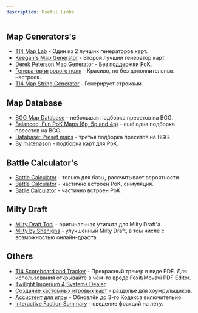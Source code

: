 ```yaml
---
description: Useful Links
---
```


## Map Generators's

* [TI4 Map Lab](https://joepinion.github.io/ti4-map-lab/) - Один из 2 лучших генераторов карт.
* [Keegan's Map Generator](https://keeganw.github.io/ti4/) - Второй лучший генератор карт.
* [Derek Peterson Map Generator](https://ti4-map-generator.derekpeterson.ca/) - Без поддержки PoK.
* [Генератор игрового поля](https://conclave.mistake-not.net/) - Красиво, но без дополнительных настроек.
* [TI4 Map String Generator](https://migpalser.github.io/TI4MapStringGenerator/) - Генерирует строками.

## Map Database

* [BGG Map Database](https://boardgamegeek.com/thread/2609062/bgg-map-database) - небольшая подборка пресетов на BGG.
* [Balanced, Fun PoK Maps (6p, 5p and 4p)](https://boardgamegeek.com/thread/2780413/balanced-fun-pok-maps-6p-5p-and-4p) - ещё одна подборка пресетов на BGG.
* [Database: Preset maps](https://boardgamegeek.com/thread/2688681/article/38044265) - третья подборка пресетов на BGG.
* [By matenason](https://imgur.com/user/matenason/posts) - подборка карт для PoK.

## Battle Calculator's

* [Battle Calculator](http://alphamou.se/ti4calc/) - только для базы, рассчитывает вероятности.
* [Battle Calculator](https://ti4odds.herokuapp.com/) - частично встроен PoK, симуляция.
* [Batlle Calculator](https://ti4battle.com/) - частично встроен PoK.

## Milty Draft

* [Milty Draft Tool](https://miltydraft.com/) - оригинальная утилита для Milty Draft'а.
* [Milty by Shenigns](https://milty.shenanigans.be/) - улучшенный Milty Draft, в том числе с возможностью онлайн-драфта.

## Others

* [TI4 Scoreboard and Tracker](https://drive.google.com/file/d/1pVOLPtlq-5R1CHV3wNzYMkBRJf3VaBZO/view?usp=sharing) - Прекрасный трекер в виде PDF. Для использования открывайте в чём-то вроде Foxit/Movavi PDF Editor.
* [Twilight Imperium 4 Systems Dealer](http://dah.me.uk/ti4/)
* [Создание кастомных игровых карт](http://ti4-card-images.appspot.com/static/card.html) - раздолье для хоумрульщиков.
* [Ассистент для игры](http://extraboard.net/extracomputer) - Обновлён до 3-го Кодекса включительно.
* [Interactive Faction Summary](https://sreletron.github.io/ti4/) - сведение фракций на лету.
